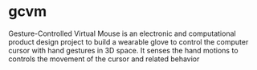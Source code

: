 # gcvm
Gesture-Controlled Virtual Mouse is an electronic and computational product design project to build a wearable glove to control the computer cursor with hand gestures in 3D space. It senses the hand motions to controls the movement of the cursor and related behavior
